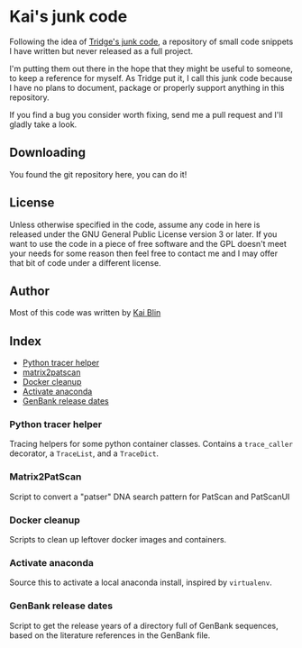 # Kai's junk code

Following the idea of [Tridge's junk code](http://junkcode.samba.org/), a
repository of small code snippets I have written but never released as a full
project.

I'm putting them out there in the hope that they might be useful to someone,
to keep a reference for myself. As Tridge put it, I call this junk code because
I have no plans to document, package or properly support anything in this
repository.

If you find a bug you consider worth fixing, send me a pull request and I'll
gladly take a look.

## Downloading

You found the git repository here, you can do it!

## License

Unless otherwise specified in the code, assume any code in here is released
under the GNU General Public License version 3 or later. If you want to use
the code in a piece of free software and the GPL doesn't meet your needs for
some reason then feel free to contact me and I may offer that bit of code
under a different license.

## Author

Most of this code was written by [Kai Blin](http://github.com/kblin)

## Index

* [Python tracer helper](#pytracer)
* [matrix2patscan](#matrix2patscan)
* [Docker cleanup](#docker_cleanup)
* [Activate anaconda](#anaconda_activate)
* [GenBank release dates](#gbk_release_dates)

### <a id="pytracer"></a> Python tracer helper

Tracing helpers for some python container classes.
Contains a `trace_caller` decorator, a `TraceList`, and a `TraceDict`.

### <a id="matrix2patscan"></a> Matrix2PatScan

Script to convert a "patser" DNA search pattern for PatScan and PatScanUI

### <a id="docker_cleanup"></a> Docker cleanup

Scripts to clean up leftover docker images and containers.


### <a id="anaconda_activate"></a> Activate anaconda

Source this to activate a local anaconda install, inspired by `virtualenv`.

### <a id="gbk_release_dates"></a> GenBank release dates

Script to get the release years of a directory full of GenBank sequences, based on the
literature references in the GenBank file.

